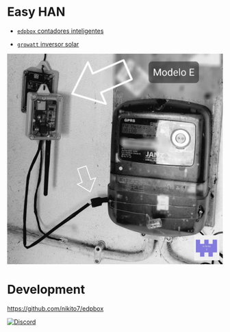 # Easy HAN

- [```edpbox``` contadores inteligentes](./edpbox/)

- [```growatt``` inversor solar](./growatt/)

![Easy HAN RS485](./edpbox/edpbox1-20221029.jpg)

# Development

https://github.com/nikito7/edpbox

[![Discord](https://img.shields.io/discord/494714310518505472?style=plastic&logo=discord)](https://discord.gg/Mh9mTEA) 
